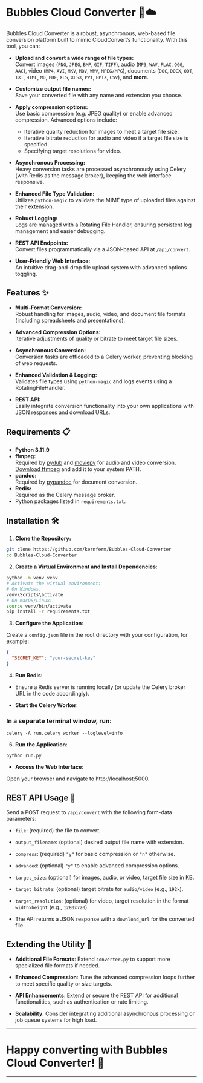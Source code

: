 # Bubbles Cloud Converter 🫧☁️

Bubbles Cloud Converter is a robust, asynchronous, web-based file conversion platform built to mimic CloudConvert’s functionality. With this tool, you can:

- **Upload and convert a wide range of file types:**  
  Convert images (`PNG`, `JPEG`, `BMP`, `GIF`, `TIFF`), audio (`MP3`, `WAV`, `FLAC`, `OGG`, `AAC`), video (`MP4`, `AVI`, `MKV`, `MOV`, `WMV`, `MPEG/MPG`), documents (`DOC`, `DOCX`, `ODT`, `TXT`, `HTML`, `MD`, `PDF`, `XLS`, `XLSX`, `PPT`, `PPTX`, `CSV`), and **more**.

- **Customize output file names:**  
  Save your converted file with any name and extension you choose.

- **Apply compression options:**  
  Use basic compression (e.g. JPEG quality) or enable advanced compression. Advanced options include:
  - Iterative quality reduction for images to meet a target file size.
  - Iterative bitrate reduction for audio and video if a target file size is specified.
  - Specifying target resolutions for video.

- **Asynchronous Processing:**  
  Heavy conversion tasks are processed asynchronously using Celery (with Redis as the message broker), keeping the web interface responsive.

- **Enhanced File Type Validation:**  
  Utilizes `python-magic` to validate the MIME type of uploaded files against their extension.

- **Robust Logging:**  
  Logs are managed with a Rotating File Handler, ensuring persistent log management and easier debugging.

- **REST API Endpoints:**  
  Convert files programmatically via a JSON-based API at `/api/convert`.

- **User-Friendly Web Interface:**  
  An intuitive drag-and-drop file upload system with advanced options toggling.

## Features ✨

- **Multi-Format Conversion:**  
  Robust handling for images, audio, video, and document file formats (including spreadsheets and presentations).

- **Advanced Compression Options:**  
  Iterative adjustments of quality or bitrate to meet target file sizes.

- **Asynchronous Conversion:**  
  Conversion tasks are offloaded to a Celery worker, preventing blocking of web requests.

- **Enhanced Validation & Logging:**  
  Validates file types using `python-magic` and logs events using a RotatingFileHandler.

- **REST API:**  
  Easily integrate conversion functionality into your own applications with JSON responses and download URLs.

## Requirements 📋

- **Python 3.11.9**
- **ffmpeg:**  
  Required by [pydub](https://github.com/jiaaro/pydub) and [moviepy](https://zulko.github.io/moviepy/) for audio and video conversion.  
  [Download ffmpeg](https://ffmpeg.org/download.html) and add it to your system PATH.
- **pandoc:**  
  Required by [pypandoc](https://pypi.org/project/pypandoc/) for document conversion.
- **Redis:**  
  Required as the Celery message broker.
- Python packages listed in `requirements.txt`.

## Installation 🛠️

1. **Clone the Repository:**

```bash
git clone https://github.com/kernferm/Bubbles-Cloud-Converter
cd Bubbles-Cloud-Converter
```

2. **Create a Virtual Environment and Install Dependencies**:

```bash
python -m venv venv
# Activate the virtual environment:
# On Windows:
venv\Scripts\activate
# On macOS/Linux:
source venv/bin/activate
pip install -r requirements.txt
```

3. **Configure the Application**:

Create a `config.json` file in the root directory with your configuration, for example:

```json
{
  "SECRET_KEY": "your-secret-key"
}
```

4. **Run Redis**:

- Ensure a Redis server is running locally (or update the Celery broker URL in the code accordingly).

- **Start the Celery Worker**:
### In a separate terminal window, run:

```
celery -A run.celery worker --loglevel=info
```

6. **Run the Application**:

```
python run.py
```

- **Access the Web Interface**:

Open your browser and navigate to http://localhost:5000.


## REST API Usage 📡

Send a POST request to `/api/convert` with the following form-data parameters:

- `file`: (required) the file to convert.
- `output_filename`: (optional) desired output file name with extension.
- `compress`: (required) `"y"` for basic compression or `"n"` otherwise.
- `advanced`: (optional) `"y"` to enable advanced compression options.
- `target_size`: (optional) for images, audio, or video, target file size in KB.
- `target_bitrate`: (optional) target bitrate for `audio/video` (e.g., `192k`).
- `target_resolution`: (optional) for video, target resolution in the format `widthxheight` (e.g., `1280x720`).

- The API returns a JSON response with a `download_url` for the converted file.

## Extending the Utility 🚀

- **Additional File Formats**:
Extend `converter.py` to support more specialized file formats if needed.

- **Enhanced Compression**:
Tune the advanced compression loops further to meet specific quality or size targets.

- **API Enhancements**:
Extend or secure the REST API for additional functionalities, such as authentication or rate limiting.

- **Scalability**:
Consider integrating additional asynchronous processing or job queue systems for high load.

---
# Happy converting with Bubbles Cloud Converter! 🎉
---
